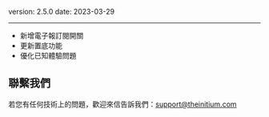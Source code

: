 version: 2.5.0
date: 2023-03-29

---

- 新增電子報訂閱開關
- 更新置底功能
- 優化已知體驗問題

## 聯繫我們

若您有任何技術上的問題，歡迎來信告訴我們：[support@theinitium.com](mailto:support@theinitium.com)